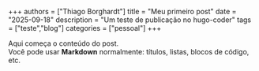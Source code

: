 +++
authors = ["Thiago Borghardt"]
title = "Meu primeiro post"
date = "2025-09-18"
description = "Um teste de publicação no hugo-coder"
tags = ["teste","blog"]
categories = ["pessoal"]
+++

Aqui começa o conteúdo do post.  
Você pode usar **Markdown** normalmente: títulos, listas, blocos de código, etc.
